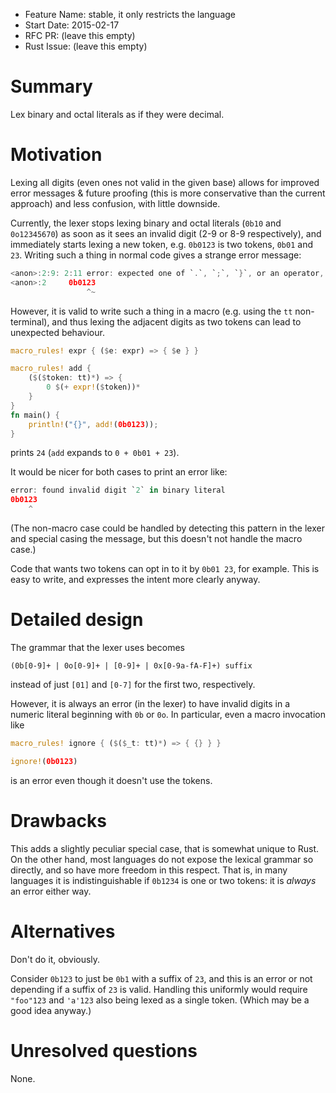 - Feature Name: stable, it only restricts the language
- Start Date: 2015-02-17
- RFC PR: (leave this empty)
- Rust Issue: (leave this empty)

# Summary

Lex binary and octal literals as if they were decimal.

# Motivation

Lexing all digits (even ones not valid in the given base) allows for
improved error messages & future proofing (this is more conservative
than the current approach) and less confusion, with little downside.

Currently, the lexer stops lexing binary and octal literals (`0b10` and
`0o12345670`) as soon as it sees an invalid digit (2-9 or 8-9
respectively), and immediately starts lexing a new token,
e.g. `0b0123` is two tokens, `0b01` and `23`. Writing such a thing in
normal code gives a strange error message:

```rust
<anon>:2:9: 2:11 error: expected one of `.`, `;`, `}`, or an operator, found `23`
<anon>:2     0b0123
                 ^~
```

However, it is valid to write such a thing in a macro (e.g. using the
`tt` non-terminal), and thus lexing the adjacent digits as two tokens
can lead to unexpected behaviour.

```rust
macro_rules! expr { ($e: expr) => { $e } }

macro_rules! add {
    ($($token: tt)*) => {
        0 $(+ expr!($token))*
    }
}
fn main() {
    println!("{}", add!(0b0123));
}
```

prints `24` (`add` expands to `0 + 0b01 + 23`).

It would be nicer for both cases to print an error like:

```rust
error: found invalid digit `2` in binary literal
0b0123
    ^
```

(The non-macro case could be handled by detecting this pattern in the
lexer and special casing the message, but this doesn't not handle the
macro case.)

Code that wants two tokens can opt in to it by `0b01 23`, for
example. This is easy to write, and expresses the intent more clearly
anyway.

# Detailed design

The grammar that the lexer uses becomes

```
(0b[0-9]+ | 0o[0-9]+ | [0-9]+ | 0x[0-9a-fA-F]+) suffix
```

instead of just `[01]` and `[0-7]` for the first two, respectively.

However, it is always an error (in the lexer) to have invalid digits
in a numeric literal beginning with `0b` or `0o`. In particular, even
a macro invocation like

```rust
macro_rules! ignore { ($($_t: tt)*) => { {} } }

ignore!(0b0123)
```

is an error even though it doesn't use the tokens.


# Drawbacks

This adds a slightly peculiar special case, that is somewhat unique to
Rust. On the other hand, most languages do not expose the lexical
grammar so directly, and so have more freedom in this respect. That
is, in many languages it is indistinguishable if `0b1234` is one or
two tokens: it is *always* an error either way.


# Alternatives

Don't do it, obviously.

Consider `0b123` to just be `0b1` with a suffix of `23`, and this is
an error or not depending if a suffix of `23` is valid. Handling this
uniformly would require `"foo"123` and `'a'123` also being lexed as a
single token. (Which may be a good idea anyway.)

# Unresolved questions

None.
